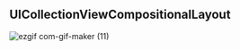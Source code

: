 ## UICollectionViewCompositionalLayout

![ezgif com-gif-maker (11)](https://user-images.githubusercontent.com/13710309/163721648-2d0a0689-1098-446b-a405-dede92635350.gif)
